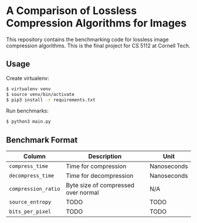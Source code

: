 # A Comparison of Lossless Compression Algorithms for Images

This repository contains the benchmarking code for lossless image compression algorithms. This is the final project for CS 5112 at Cornell Tech.

## Usage

Create virtualenv:

```sh
$ virtualenv venv
$ source venv/bin/activate
$ pip3 install -r requirements.txt
```

Run benchmarks:

```sh
$ python3 main.py
```

## Benchmark Format

| Column    | Description   | Unit      |
| --------- | ------------- | --------- |
| `compress_time` | Time for compression | Nanoseconds |
| `decompress_time` | Time for decompression | Nanoseconds |
| `compression_ratio` | Byte size of compressed over normal | N/A |
| `source_entropy` | TODO | TODO |
| `bits_per_pixel` | TODO | TODO |
